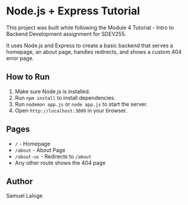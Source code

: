 # Node.js + Express Tutorial

This project was built while following the Module 4 Tutorial - Intro to Backend Development assignment for SDEV255.

It uses Node.js and Express to create a basic backend that serves a homepage, an about page, handles redirects, and shows a custom 404 error page.

## How to Run

1. Make sure Node.js is installed.
2. Run `npm install` to install dependencies.
3. Run `nodemon app.js` or `node app.js` to start the server.
4. Open `http://localhost:3000` in your browser.

## Pages

- `/` - Homepage
- `/about` - About Page
- `/about-us` - Redirects to `/about`
- Any other route shows the 404 page

## Author

Samuel Laloge

